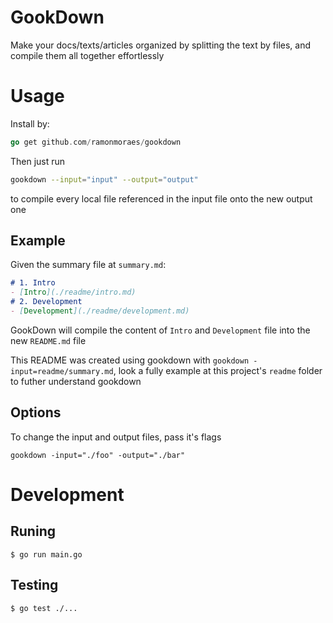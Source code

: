 # GookDown

Make your docs/texts/articles organized by splitting the text by files, and compile them all together effortlessly

# Usage
Install by:
```go
go get github.com/ramonmoraes/gookdown
```

Then just run 
```sh
gookdown --input="input" --output="output"
```
to compile every local file referenced in the input file onto the new output one

## Example

Given the summary file at `summary.md`:
```md
# 1. Intro
- [Intro](./readme/intro.md)
# 2. Development
- [Development](./readme/development.md)
```
GookDown will compile the content of `Intro` and `Development` file into the new `README.md` file

This README was created using gookdown with `gookdown -input=readme/summary.md`, look a fully example at this project's `readme` folder to futher understand gookdown 

## Options

To change the input and output files, pass it's flags
```
gookdown -input="./foo" -output="./bar"
```

# Development

## Runing

`$ go run main.go`

## Testing

`$ go test ./...`